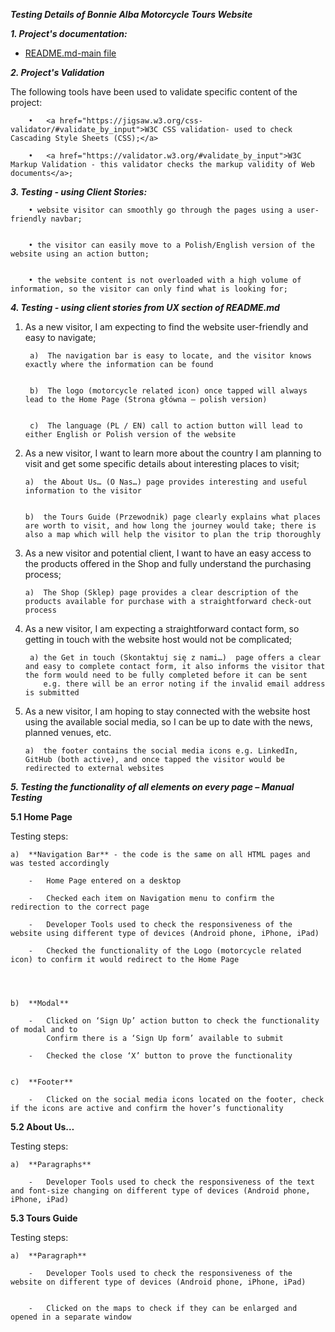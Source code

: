 ***Testing Details of Bonnie Alba Motorcycle Tours Website***

        
***1. Project's documentation:***


- <a href="https://github.com/KrisK1978/Bonnie-Alba-Motorcycle-Tours-Milestone1-UCFD/blob/master/README.md">README.md-main file</a>





***2. Project's Validation***



The following tools have been used to validate specific content of the project:


        •   <a href="https://jigsaw.w3.org/css-validator/#validate_by_input">W3C CSS validation- used to check Cascading Style Sheets (CSS);</a> 

        •   <a href="https://validator.w3.org/#validate_by_input">W3C Markup Validation - this validator checks the markup validity of Web documents</a>;



***3. Testing - using Client Stories:***


        • website visitor can smoothly go through the pages using a user-friendly navbar;
        

        • the visitor can easily move to a Polish/English version of the website using an action button;


        • the website content is not overloaded with a high volume of information, so the visitor can only find what is looking for;


***4. Testing - using client stories from UX section of README.md***


1. As a new visitor, I am expecting to find the website user-friendly and easy to navigate;


        a)	The navigation bar is easy to locate, and the visitor knows exactly where the information can be found


        b)	The logo (motorcycle related icon) once tapped will always lead to the Home Page (Strona główna – polish version)


        c)	The language (PL / EN) call to action button will lead to either English or Polish version of the website


2.	As a new visitor, I want to learn more about the country I am planning to visit and get some specific details about interesting places to visit;


        a)	the About Us… (O Nas…) page provides interesting and useful information to the visitor


        b)	the Tours Guide (Przewodnik) page clearly explains what places are worth to visit, and how long the journey would take; there is also a map which will help the visitor to plan the trip thoroughly


3.	As a new visitor and potential client, I want to have an easy access to the products offered in the Shop and fully understand the purchasing process;


        a)	The Shop (Sklep) page provides a clear description of the products available for purchase with a straightforward check-out process



4.	As a new visitor, I am expecting a straightforward contact form, so getting in touch with the website host would not be complicated;


         a) the Get in touch (Skontaktuj się z nami…)  page offers a clear and easy to complete contact form, it also informs the visitor that the form would need to be fully completed before it can be sent
            e.g. there will be an error noting if the invalid email address is submitted



5.	As a new visitor, I am hoping to stay connected with the website host using the available social media, so I can be up to date with the news, planned venues, etc.


        a)	the footer contains the social media icons e.g. LinkedIn, GitHub (both active), and once tapped the visitor would be redirected to external websites 



***5. Testing the functionality of all elements on every page – Manual Testing***

**5.1 Home Page**


Testing steps:

    a)	**Navigation Bar** - the code is the same on all HTML pages and was tested accordingly

        -	Home Page entered on a desktop

        -	Checked each item on Navigation menu to confirm the redirection to the correct page

        -	Developer Tools used to check the responsiveness of the website using different type of devices (Android phone, iPhone, iPad)

        -	Checked the functionality of the Logo (motorcycle related icon) to confirm it would redirect to the Home Page



    
    b)	**Modal**

        -	Clicked on ‘Sign Up’ action button to check the functionality of modal and to 
            Confirm there is a ‘Sign Up form’ available to submit

        -	Checked the close ‘X’ button to prove the functionality
        
    
    c)	**Footer**

        -	Clicked on the social media icons located on the footer, check if the icons are active and confirm the hover’s functionality 

    
    
    
**5.2 About Us…**


Testing steps:

    a)	**Paragraphs** 

        -	Developer Tools used to check the responsiveness of the text and font-size changing on different type of devices (Android phone, iPhone, iPad)


**5.3 Tours Guide**


Testing steps:
	
    a)	**Paragraph**

        -	Developer Tools used to check the responsiveness of the website on different type of devices (Android phone, iPhone, iPad)


        -	Clicked on the maps to check if they can be enlarged and opened in a separate window


